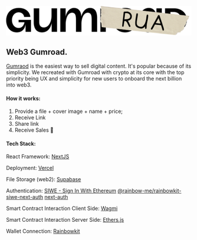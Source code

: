 ![Example PDF](frontend/public/gumrua.svg)

## Web3 Gumroad.

[Gumraod](https://gumroad.com/) is the easiest way to sell digital content. It's popular because of its simplicity. We recreated with Gumroad with crypto at its core with the top priority being UX and simplicity for new users to onboard the next billion into web3.

#### How it works:

1. Provide a file + cover image + name + price;
2. Receive Link
3. Share link
4. Receive Sales 🎉

#### Tech Stack:

React Framework:
[NextJS](https://nextjs.org/)

Deployment:
[Vercel](https://vercel.com/)

File Storage (web2):
[Supabase](https://supabase.com/)

Authentication:
[SIWE - Sign In With Ethereum](https://docs.login.xyz/integrations/nextauth.js)
[@rainbow-me/rainbowkit-siwe-next-auth](https://www.npmjs.com/package/@rainbow-me/rainbowkit-siwe-next-auth)
[next-auth](https://next-auth.js.org/)

Smart Contract Interaction Client Side:
[Wagmi](https://wagmi.sh/)

Smart Contract Interaction Server Side:
[Ethers.js](https://docs.ethers.org/v5/)

Wallet Connection:
[Rainbowkit](https://www.rainbowkit.com/)
